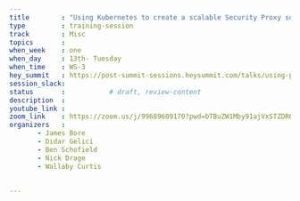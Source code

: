 ```yaml
---
title        : "Using Kubernetes to create a scalable Security Proxy solution"
type         : training-session
track        : Misc
topics       : 
when_week    : one
when_day     : 13th- Tuesday
when_time    : WS-3
hey_summit   : https://post-summit-sessions.heysummit.com/talks/using-proxies-1/
session_slack:
status       :           # draft, review-content
description  : 
youtube_link : 
zoom_link    : https://zoom.us/j/99689609170?pwd=bTBuZW1Mby91ajVxSTZDRGNFUlFndz09
organizers   : 
       - James Bore
       - Didar Gelici
       - Ben Schofield
       - Nick Drage
       - Wallaby Curtis
       
       
---
```


